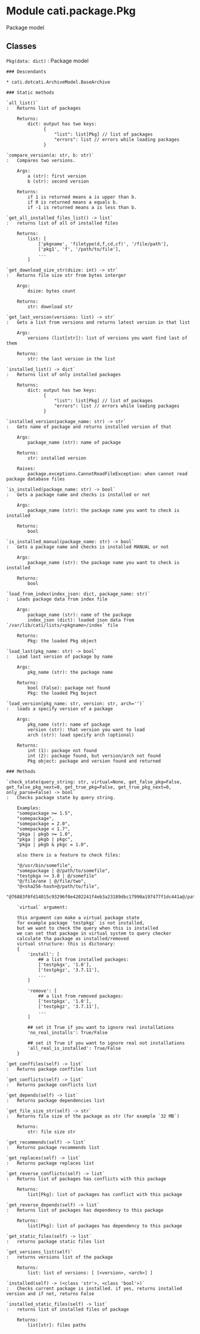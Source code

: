 Module cati.package.Pkg
=======================
Package model

Classes
-------

`Pkg(data: dict)`
:   Package model

    ### Descendants

    * cati.dotcati.ArchiveModel.BaseArchive

    ### Static methods

    `all_list()`
    :   Returns list of packages
        
        Returns:
            dict: output has two keys:
                  {
                      "list": list[Pkg] // list of packages
                      "errors": list // errors while loading packages
                  }

    `compare_version(a: str, b: str)`
    :   Compares two versions.
        
        Args:
            a (str): first version
            b (str): second version
        
        Returns:
            if 1 is returned means a is upper than b.
            if 0 is returned means a equals b.
            if -1 is returned means a is less than b.

    `get_all_installed_files_list() ‑> list`
    :   returns list of all of installed files
        
        Returns:
            list: [
                ['pkgname', 'filetype(d,f,cd,cf)', '/file/path'],
                ['pkg1', 'f', '/path/to/file'],
                ...
            ]

    `get_download_size_str(dsize: int) ‑> str`
    :   Returns file size str from bytes interger
        
        Args:
            dsize: bytes count
        
        Returns:
            str: download str

    `get_last_version(versions: list) ‑> str`
    :   Gets a list from versions and returns latest version in that list
        
        Args:
            versions (list[str]): list of versions you want find last of them
        
        Returns:
            str: the last version in the list

    `installed_list() ‑> dict`
    :   Returns list of only installed packages 
        
        Returns:
            dict: output has two keys:
                  {
                      "list": list[Pkg] // list of packages
                      "errors": list // errors while loading packages
                  }

    `installed_version(package_name: str) ‑> str`
    :   Gets name of package and returns installed version of that
        
        Args:
            package_name (str): name of package
        
        Returns:
            str: installed version
        
        Raises:
            package.exceptions.CannotReadFileException: when cannot read package database files

    `is_installed(package_name: str) ‑> bool`
    :   Gets a package name and checks is installed or not
        
        Args:
            package_name (str): the package name you want to check is installed
        
        Returns:
            bool

    `is_installed_manual(package_name: str) ‑> bool`
    :   Gets a package name and checks is installed MANUAL or not
        
        Args:
            package_name (str): the package name you want to check is installed
        
        Returns:
            bool

    `load_from_index(index_json: dict, package_name: str)`
    :   Loads package data from index file
        
        Args:
            package_name (str): name of the package
            index_json (dict): loaded json data from `/var/lib/cati/lists/<pkgname>/index` file
        
        Returns:
            Pkg: the loaded Pkg object

    `load_last(pkg_name: str) ‑> bool`
    :   Load last version of package by name
        
        Args:
            pkg_name (str): the package name
        
        Returns:
            bool (False): package not found
            Pkg: the loaded Pkg boject

    `load_version(pkg_name: str, version: str, arch='')`
    :   loads a specify version of a package
        
        Args:
            pkg_name (str): name of package
            version (str): that version you want to load
            arch (str): load specify arch (optional)
        
        Returns:
            int (1): package not found
            int (2): package found, but version/arch not found
            Pkg object: package and version found and returned

    ### Methods

    `check_state(query_string: str, virtual=None, get_false_pkg=False, get_false_pkg_next=0, get_true_pkg=False, get_true_pkg_next=0, only_parse=False) ‑> bool`
    :   Checks package state by query string.
        
        Examples:
        "somepackage >= 1.5",
        "somepackage",
        "somepackage = 2.0",
        "somepackage < 1.7",
        "pkga | pkgb >= 1.0",
        "pkga | pkgb | pkgc",
        "pkga | pkgb & pkgc = 1.0",
        
        also there is a feature to check files:
        
        "@/usr/bin/somefile",
        "somepackage | @/path/to/somefile",
        "testpkga >= 3.0 | @/somefile"
        "@/file/one | @/file/two",
        "@<sha256-hash>@/path/to/file",
        "@76883f0fd14015c93296f0e4202241f4eb3a23189dbc17990a197477f1dc441a@/path/to/file"
        
        `virtual` argument:
        
        this argument can make a virtual package state
        for example package `testpkgz` is not installed,
        but we want to check the query when this is installed
        we can set that package in virtual system to query checker
        calculate tha package as installed/removed
        virtual structure: this is dictonary:
        {
            'install': [
                ## a list from installed packages:
                ['testpkgx', '1.0'],
                ['testpkgz', '3.7.11'],
                ...
            ]
        
            'remove': [
                ## a list from removed packages:
                ['testpkgx', '1.0'],
                ['testpkgz', '3.7.11'],
                ...
            ]
        
            ## set it True if you want to ignore real installations
            'no_real_installs': True/False
        
            ## set it True if you want to ignore real not installations
            'all_real_is_installed': True/False
        }

    `get_conffiles(self) ‑> list`
    :   Returns package conffiles list

    `get_conflicts(self) ‑> list`
    :   Returns package conflicts list

    `get_depends(self) ‑> list`
    :   Returns package dependencies list

    `get_file_size_str(self) ‑> str`
    :   Returns file size of the package as str (for example `32 MB`)
        
        Returns:
            str: file size str

    `get_recommends(self) ‑> list`
    :   Returns package recommends list

    `get_replaces(self) ‑> list`
    :   Returns package replaces list

    `get_reverse_conflicts(self) ‑> list`
    :   Returns list of packages has conflicts with this package
        
        Returns:
            list[Pkg]: list of packages has conflict with this package

    `get_reverse_depends(self) ‑> list`
    :   Returns list of packages has dependency to this package
        
        Returns:
            list[Pkg]: list of packages has dependency to this package

    `get_static_files(self) ‑> list`
    :   returns package static files list

    `get_versions_list(self)`
    :   returns versions list of the package
        
        Returns:
            list: list of versions: [ [<version>, <arch>] ]

    `installed(self) ‑> (<class 'str'>, <class 'bool'>)`
    :   Checks current package is installed. if yes, returns installed version and if not, returns False

    `installed_static_files(self) ‑> list`
    :   returns list of installed files of package
        
        Returns:
            list[str]: files paths